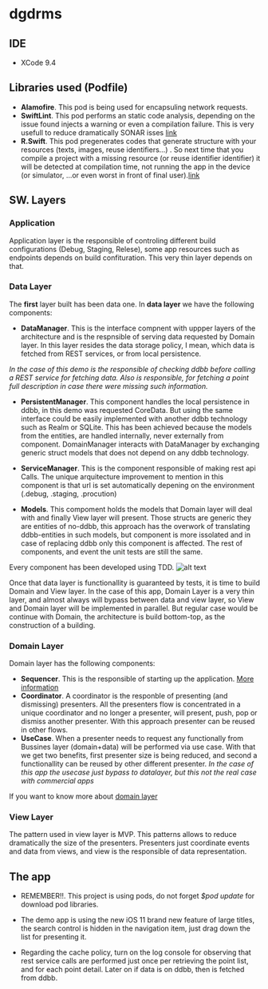 # dgdrms

## IDE

* XCode 9.4 

## Libraries used (Podfile)

* **Alamofire**. This pod is being used for encapsuling network requests.
* **SwiftLint**. This pod performs an static code analysis, depending on the issue found injects a warning or even a compilation failure. This is very usefull to reduce dramatically SONAR isses [link](https://github.com/realm/SwiftLint)
* **R.Swift**. This pod pregenerates codes that generate structure with your resources (texts, images, reuse identifiers...) . So next time that you compile a project with a missing resource (or reuse identifier identifier) it will be detected at compilation time, not running the app in the device (or simulator, ...or even worst in front of final user).[link](https://github.com/mac-cain13/R.swift)


## SW. Layers

### Application
Application layer is the responsible of controling different build configurations (Debug, Staging, Relese), some app resources such as endpoints depends on build confituration. This very thin layer depends on that.

### Data Layer
The **first** layer built has been data one.  In **data layer** we have the following components:

* **DataManager**. This is the interface compnent with uppper layers of the architecture and is the respnsible of serving data requested by Domain layer. In this layer resides the data storage policy, I mean, which data is fetched from REST services, or from local persistence.

*In the case of this demo is the responsible of checking ddbb before calling a REST service for fetching data. Also is responsible, for fetching a point full description in case there were missing such information.*

* **PersistentManager**. This component handles the local persistence in ddbb, in this demo was requested CoreData. But using the same interface could be easily implemented with another ddbb technology such as Realm or SQLite. This has been achieved because the models from the entities, are handled internally, never externally from component. DomainManager interacts with DataManager by exchanging generic struct models that does not depend on any ddbb technology.

* **ServiceManager**. This is the component responsible of making rest api Calls. The unique arquitecture improvement to mention in this component is that url is set automatically depening on the environment (.debug, .staging, .procution)

* **Models**. This compoment holds the models that Domain layer will deal with and finally View layer will present. Those structs are generic they are  entities of no-ddbb, this approach has the overwork of translating ddbb-entities in such models, but component is more issolated and in case of replacing ddbb only this component is affected. The rest of components, and event the unit tests are still the same.

Every component has been developed using TDD.
![alt text](https://raw.githubusercontent.com/JaCaLla/tempos21test/master/img/Coverage.jpg)

Once that data layer is functionallity is guaranteed by tests, it is time to build Domain and View layer. In the case of this app, Domain Layer is a very thin layer, and almost always will bypass between data and view layer, so View and Domain layer will be implemented in parallel. But regular case would be continue with Domain, the architecture is build bottom-top, as the construction of a building.


### Domain Layer

Domain layer has the following components:

* **Sequencer**. This is the responsible of starting up the application. [More information](http://celeri.es/designing-app-start-up-sequence-with-operations/)
* **Coordinator**. A coordinator is the responble of presenting (and dismissing) presenters. All the presenters flow is concentrated in a unique coordinator and no longer a presenter, will present, push, pop or dismiss another presenter. With this approach presenter can be reused in other flows.
* **UseCase**.  When a presenter needs to request any functionally from Bussines layer (domain+data) will be performed via use case. With that we get two benefits, first presenter size is being reduced, and second a functionallity can be reused by other different presenter.
*In the case of this app the usecase just bypass to datalayer, but this not the real case with commercial apps*

If you want to know more about [domain layer](http://celeri.es/the-domain-layer-an-ios-architecture-part-iv/)

### View Layer

The pattern used in view layer is MVP. This patterns allows to reduce dramatically the size of the presenters. Presenters just coordinate events and data from views, and view is the responsible of data representation.

## The app

* REMEMBER!!. This project is using pods, do not forget *$pod update* for download pod libraries.

* The demo app is using the new iOS 11 brand new feature of large titles, the search control is hidden in the navigation item, just drag down the list for presenting it.

* Regarding the cache policy, turn on the log console for observing that rest service calls are performed just once per retrieving the point list, and for each point detail. Later on if data is on ddbb, then is fetched from ddbb.

